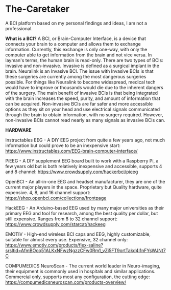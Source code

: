 # The-Caretaker
A BCI platform based on my personal findings and ideas, I am not a professional.

**What is a BCI?**
A BCI, or Brain-Computer Interface, is a device that connects your brain to a computer and allows them to exchange information. Currently, this exchange is only one-way, with only the computer able to get information from the brain and not vice versa. In layman's terms, the human brain is read-only. There are two types of BCIs: invasive and non-invasive. Invasive is defined as a surgical implant in the brain. Neuralink is an Invasive BCI. The issue with Invasive BCIs is that these surgeries are currently among the most dangerous surgeries possible. For things like Neuralink to become widespread, medical tech would have to improve or thousands would die due to the inherent dangers of the surgery. The main benefit of invasive BCIs is that being integrated with the brain increases the speed, purity, and amount of information that can be acquired. Non-invasive BCIs are far safer and more accessible options as they sit on your head and use electrical signals communicated through the brain to obtain information, with no surgery required. However, non-invasive BCIs cannot read nearly as many signals as invasive BCIs can.





**HARDWARE**

Instructables EEG - A DIY EEG project from quite a few years ago, not much information but could prove to be an inexpensive start: https://www.instructables.com/EEG-brain-computer-interface/

PiEEG - A DIY supplement EEG board built to work with a Raspberry Pi, a few years old but is both relatively inexpensive and accessible, supports 4 and 8 channel: https://www.crowdsupply.com/hackerbci/pieeg

OpenBCI - An all-in-one EEG and headset manufacturer, they are one of the current major players in the space. Proprietary but Quality hardware, quite expensive. 4, 8, and 16 channel support: https://shop.openbci.com/collections/frontpage

HackEEG - An Arduino-based EEG used by many major universities as their primary EEG and tool for research, among the best quality per dollar, but still expensive. Ranges from 8 to 32 channel support: https://www.crowdsupply.com/starcat/hackeeg

EMOTIV - High-end wireless BCI caps and EEG, highly customizable, suitable for almost every use. Expensive, 32 channel only: https://www.emotiv.com/products/flex-saline?srsltid=AfmBOoo51ALKxNFwzNgzzCFw0Rm1_vZi5FT9ortTakd4i1nFYsWJNt7C

COMPUMEDICS NeuroScan - The current world leader in Neuro-imaging, their equipment is commonly used in hospitals and similar applications. Commercial only, supports most any configuration, the cutting edge: https://compumedicsneuroscan.com/products-overview/


